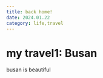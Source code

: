 ```yaml
---
title: back home!
date: 2024.01.22
category: life,travel
---
```


# my travel1: Busan

busan is beautiful
